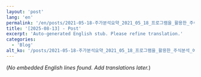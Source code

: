 ```yaml
---
layout: 'post'
lang: 'en'
permalink: '/en/posts/2021-05-18-주가분석요약_2021_05_18_프로그램을_활용한_주식분석_예상결과_21_31_13/'
title: '[2025-08-13] - Post'
excerpt: 'Auto-generated English stub. Please refine translation.'
categories:
  - 'Blog'
alt_ko: '/posts/2021-05-18-주가분석요약_2021_05_18_프로그램을_활용한_주식분석_예상결과_21_31_13/'
---
```


(*No embedded English lines found. Add translations later.*)

